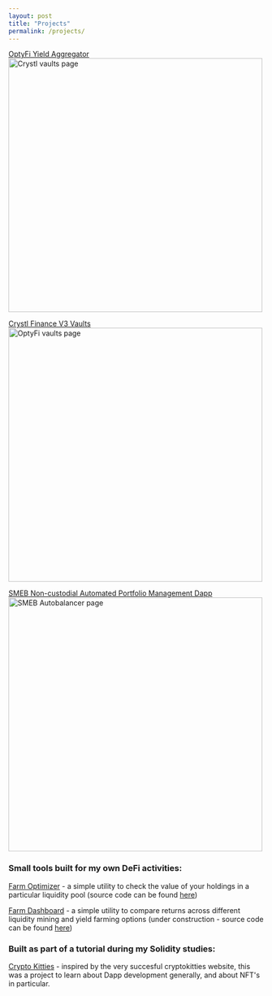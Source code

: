 ```yaml
---
layout: post
title: "Projects"
permalink: /projects/
---
```

[OptyFi Yield Aggregator](https://richjamo.github.io/portfolio/opty/)  
<img src="../images/opty_vaults_page.png" alt="Crystl vaults page" width="500"/>
<!-- ![OptyFi vaults page](./images/opty_vaults_page.png) -->

[Crystl Finance V3 Vaults](https://richjamo.github.io/portfolio/crystl/)  
<img src="../images/crystl_vaults_page.png" alt="OptyFi vaults page" width="500"/>

<!-- ![Crystl vaults page](./images/crystl_vaults_page.png) -->

[SMEB Non-custodial Automated Portfolio Management Dapp](https://richjamo.github.io/portfolio/smeb/)  
<img src="../images/smeb_page.png" alt="SMEB Autobalancer page" width="500"/>
<!-- ![SMEB Autobalancer page](./images/smeb_page.png) -->

### Small tools built for my own DeFi activities:
[Farm Optimizer](https://richjamo.github.io/FarmOptimizer/) - a simple utility to check the value of your holdings in a particular liquidity pool
(source code can be found [here](https://github.com/RichJamo/FarmOptimizer))

[Farm Dashboard](https://richjamo.github.io/FarmDashboard/) - a simple utility to compare returns across different liquidity mining and yield farming options (under construction - source code can be found [here](https://github.com/RichJamo/FarmDashboard))

### Built as part of a tutorial during my Solidity studies:  
[Crypto Kitties](https://richjamo.github.io/CryptoKitties/) - inspired by the very succesful cryptokitties website, this was a project to learn about Dapp development generally, and about NFT's in particular.
